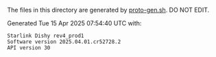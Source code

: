 The files in this directory are generated by [proto-gen.sh](../../scripts/proto-gen.sh). DO NOT EDIT.

Generated Tue 15 Apr 2025 07:54:40 UTC with:
```
Starlink Dishy rev4_prod1
Software version 2025.04.01.cr52728.2
API version 30
```
